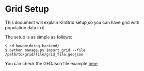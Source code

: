 # Grid Setup
This document will explain KmGrid setup,so you can have grid with population data in it.

The setup is as simple as follows:
```
$ cd howamidoing-backend/
$ python manage.py import_grid --file /path/to/grid/file/grid_file.geojson
```

You can check the GEOJson file example [here](https://github.com/kartoza/howamidoing-backend/blob/develop/example/grid.geojson)